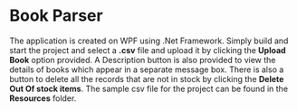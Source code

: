 ﻿# Book Parser
The application is created on WPF using .Net Framework. Simply build and start the project and select a **.csv** file and upload it by clicking the **Upload Book** option provided. A Description button is also provided to view the details of books which appear in a separate message box. There is also a button to delete all the records that are not in stock by clicking the **Delete Out Of stock items**. The sample csv file for the project can be found in the **Resources** folder.

